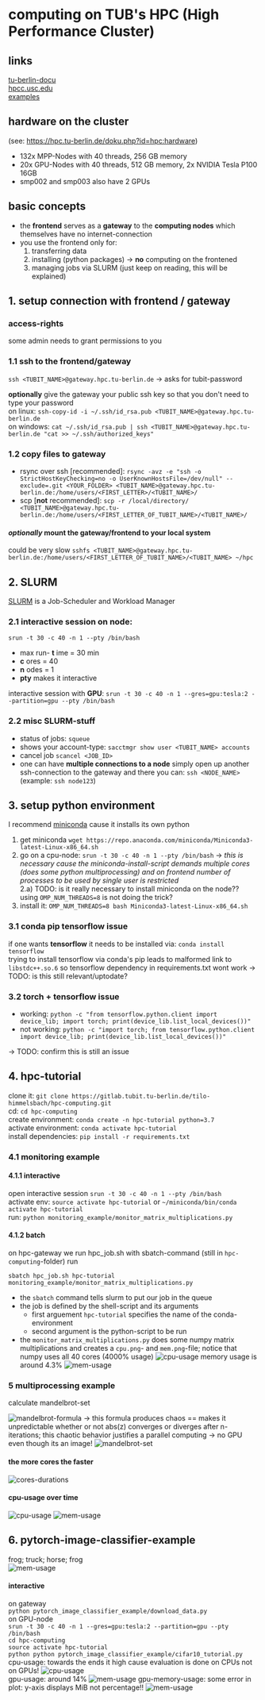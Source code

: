 # computing on TUB's HPC (High Performance Cluster)
## links
[tu-berlin-docu](https://hpc.tu-berlin.de/doku.php)  
[hpcc.usc.edu](https://hpcc.usc.edu/support/documentation/)  
[examples](https://hpc.uni.lu/users/docs/slurm_examples.html)
## hardware on the cluster
(see: https://hpc.tu-berlin.de/doku.php?id=hpc:hardware)
* 132x MPP-Nodes with 40 threads, 256 GB memory
* 20x GPU-Nodes with 40 threads, 512 GB memory, 2x NVIDIA Tesla P100 16GB
* smp002  and smp003 also have 2 GPUs 

## basic concepts
* the __frontend__ serves as a __gateway__ to the __computing nodes__ which themselves have no internet-connection
* you use the frontend only for: 
    1. transferring data 
    2. installing (python packages) -> __no__ computing on the frontened
    3. managing jobs via SLURM (just keep on reading, this will be explained)

## 1. setup connection with frontend / gateway
### access-rights
some admin needs to grant permissions to you

### 1.1 ssh to the frontend/gateway  
`ssh <TUBIT_NAME>@gateway.hpc.tu-berlin.de`  -> asks for tubit-password  

__optionally__ give the gateway your public ssh key so that you don't need to type your password  
on linux: `ssh-copy-id -i ~/.ssh/id_rsa.pub <TUBIT_NAME>@gateway.hpc.tu-berlin.de`  
on windows: `cat ~/.ssh/id_rsa.pub | ssh <TUBIT_NAME>@gateway.hpc.tu-berlin.de "cat >> ~/.ssh/authorized_keys"`    

### 1.2 copy files to gateway
* rsync over ssh [recommended]: `rsync -avz -e "ssh -o StrictHostKeyChecking=no -o UserKnownHostsFile=/dev/null" --exclude=.git <YOUR_FOLDER> <TUBIT_NAME>@gateway.hpc.tu-berlin.de:/home/users/<FIRST_LETTER>/<TUBIT_NAME>/`
* scp [__not__ recommended]: `scp -r /local/directory/ <TUBIT_NAME>@gateway.hpc.tu-berlin.de:/home/users/<FIRST_LETTER_OF_TUBIT_NAME>/<TUBIT_NAME>/`
  
#### _optionally_ mount the gateway/frontend to your local system  
could be very slow
`sshfs <TUBIT_NAME>@gateway.hpc.tu-berlin.de:/home/users/<FIRST_LETTER_OF_TUBIT_NAME>/<TUBIT_NAME> ~/hpc`  

## 2. SLURM
[SLURM](https://en.wikipedia.org/wiki/Slurm_Workload_Manager) is a Job-Scheduler and Workload Manager

### 2.1 interactive session on node:
`srun -t 30 -c 40 -n 1 --pty /bin/bash`
* max run- __t__ ime = 30 min
* __c__ ores = 40
* __n__ odes = 1
* __pty__ makes it interactive   

interactive session with __GPU__:  `srun -t 30 -c 40 -n 1 --gres=gpu:tesla:2 --partition=gpu --pty /bin/bash`  
### 2.2 misc SLURM-stuff
* status of jobs: `squeue`  
* shows your account-type: `sacctmgr show user <TUBIT_NAME> accounts`    
* cancel job `scancel <JOB_ID>`  
* one can have __multiple connections to a node__ simply open up another ssh-connection to the gateway and there you can: `ssh <NODE_NAME>` (example: `ssh node123`)

## 3. setup python environment
I recommend [miniconda](https://docs.conda.io/en/latest/miniconda.html) cause it installs its own python  
1. get miniconda `wget https://repo.anaconda.com/miniconda/Miniconda3-latest-Linux-x86_64.sh`  
2. go on a cpu-node: `srun -t 30 -c 40 -n 1 --pty /bin/bash` -> _this is necessary cause the miniconda-install-script demands multiple cores (does some python multiprocessing) and on frontend number of processes to be used by single user is restricted_  
2.a) TODO: is it really necessary to install miniconda on the node?? using `OMP_NUM_THREADS=8` is not doing the trick?
3. install it: `OMP_NUM_THREADS=8 bash Miniconda3-latest-Linux-x86_64.sh`  

### 3.1 conda pip tensorflow issue 

if one wants __tensorflow__ it needs to be installed via: `conda install tensorflow`  
trying to install tensorflow via conda's pip leads to malformed link to `libstdc++.so.6`
so tensorflow dependency in requirements.txt wont work -> TODO: is this still relevant/uptodate?
### 3.2 torch + tensorflow issue
* working: `python -c "from tensorflow.python.client import device_lib; import torch; print(device_lib.list_local_devices())"`  
* not working: `python -c "import torch; from tensorflow.python.client import device_lib; print(device_lib.list_local_devices())"`    

-> TODO: confirm this is still an issue

## 4. hpc-tutorial
clone it: `git clone https://gitlab.tubit.tu-berlin.de/tilo-himmelsbach/hpc-computing.git`  
cd: `cd hpc-computing`  
create environment: `conda create -n hpc-tutorial python=3.7`  
activate environment: `conda activate hpc-tutorial`  
install dependencies: `pip install -r requirements.txt`  

### 4.1 monitoring example
#### 4.1.1 interactive 
open interactive session `srun -t 30 -c 40 -n 1 --pty /bin/bash`  
activate env: `source activate hpc-tutorial`  or  `~/miniconda/bin/conda activate hpc-tutorial`  
run: `python monitoring_example/monitor_matrix_multiplications.py`
#### 4.1.2 batch
on hpc-gateway we run hpc_job.sh with sbatch-command (still in `hpc-computing`-folder) run 

    sbatch hpc_job.sh hpc-tutorial monitoring_example/monitor_matrix_multiplications.py
    
* the `sbatch` command tells slurm to put our job in the queue  
* the job is defined by the shell-script and its arguments  
    * first arguement `hpc-tutorial` specifies the name of the conda-environment  
    * second argument is the python-script to be run
* the `monitor_matrix_multiplications.py` does some numpy matrix multiplications and creates a `cpu.png`- and `mem.png`-file; notice that numpy uses all 40 cores (4000% usage)
![cpu-usage](monitoring_example/cpu.png)
memory usage is around 4.3%
![mem-usage](monitoring_example/mem.png)

### 5 multiprocessing example
calculate mandelbrot-set  

![mandelbrot-formula](multiprocessing_example/mandelbrot_formula.svg)
-> this formula produces chaos == makes it unpredictable whether or not abs(z) converges or diverges after n-iterations; 
this chaotic behavior justifies a parallel computing -> no GPU even though its an image!
![mandelbrot-set](multiprocessing_example/mandelbrot_set.png)

#### the more cores the faster  
![cores-durations](multiprocessing_example/cores_durations.png)  
#### cpu-usage over time
![cpu-usage](multiprocessing_example/cpu.png)
![mem-usage](multiprocessing_example/mem.png)

## 6. pytorch-image-classifier-example
frog; truck; horse; frog  
![mem-usage](pytorch_image_classifier_example/example_images.png)  

#### interactive
on gateway  
`python pytorch_image_classifier_example/download_data.py`  
on GPU-node  
`srun -t 30 -c 40 -n 1 --gres=gpu:tesla:2 --partition=gpu --pty /bin/bash`  
`cd hpc-computing`  
`source activate hpc-tutorial`  
`python python pytorch_image_classifier_example/cifar10_tutorial.py `  
cpu-usage: towards the ends it high cause evaluation is done on CPUs not on GPUs!
![cpu-usage](pytorch_image_classifier_example/cpu.png)  
gpu-usage: around 14%
![mem-usage](pytorch_image_classifier_example/gpu_util.png)
gpu-memory-usage: some error in plot: y-axis displays MiB not percentage!!
![mem-usage](pytorch_image_classifier_example/gpu_mem.png)






